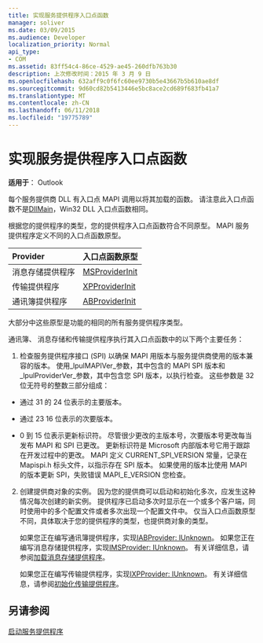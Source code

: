 ```yaml
---
title: 实现服务提供程序入口点函数
manager: soliver
ms.date: 03/09/2015
ms.audience: Developer
localization_priority: Normal
api_type:
- COM
ms.assetid: 83ff54c4-86ce-4529-ae45-260dfb763b30
description: 上次修改时间：2015 年 3 月 9 日
ms.openlocfilehash: 632aff9c0f6fc60ee9730b5e43667b5b610ae8df
ms.sourcegitcommit: 9d60cd82b5413446e5bc8ace2cd689f683fb41a7
ms.translationtype: MT
ms.contentlocale: zh-CN
ms.lasthandoff: 06/11/2018
ms.locfileid: "19775789"
---
```

# <a name="implementing-a-service-provider-entry-point-function"></a>实现服务提供程序入口点函数

  
  
**适用于**： Outlook 
  
每个服务提供商 DLL 有入口点 MAPI 调用以将其加载的函数。 请注意此入口点函数不是[DllMain](http://msdn.microsoft.com/en-us/library/ms682583.aspx)，Win32 DLL 入口点函数相同。
  
根据您的提供程序的类型，您的提供程序入口点函数符合不同原型。 MAPI 服务提供程序定义不同的入口点函数原型。
  
|**Provider**|**入口点函数原型**|
|:-----|:-----|
|消息存储提供程序  <br/> |[MSProviderInit](msproviderinit.md) <br/> |
|传输提供程序  <br/> |[XPProviderInit](xpproviderinit.md) <br/> |
|通讯簿提供程序  <br/> |[ABProviderInit](abproviderinit.md) <br/> |
   
大部分中这些原型是功能的相同的所有服务提供程序类型。 
  
通讯簿、 消息存储和传输提供程序执行其入口点函数中的以下两个主要任务：
  
1. 检查服务提供程序接口 (SPI) 以确保 MAPI 用版本与服务提供商使用的版本兼容的版本。 使用_lpulMAPIVer_参数，其中包含的 MAPI SPI 版本和_lpulProviderVer_参数，其中包含您 SPI 版本，以执行检查。 这些参数是 32 位无符号的整数三部分组成： 
    
  - 通过 31 的 24 位表示的主要版本。
    
  - 通过 23 16 位表示的次要版本。
    
  - 0 到 15 位表示更新标识符。 尽管很少更改的主版本号，次要版本号更改每当发布 MAPI 和 SPI 已更改。 更新标识符是 Microsoft 内部版本号它用于跟踪在开发过程中的更改。 MAPI 定义 CURRENT_SPI_VERSION 常量，记录在 Mapispi.h 标头文件，以指示存在 SPI 版本。 如果使用的版本比使用 MAPI 的版本更新 SPI，失败错误 MAPI_E_VERSION 您检查。
    
2. 创建提供商对象的实例。 因为您的提供商可以启动和初始化多次，应发生这种情况每次创建的新实例。 提供程序已启动多次时显示在一个或多个客户端，同时使用中的多个配置文件或者多次出现一个配置文件中。 仅当入口点函数原型不同，具体取决于您的提供程序的类型，也提供商对象的类型。 
    
    如果您正在编写通讯簿提供程序，实现[IABProvider: IUnknown](iabprovideriunknown.md)。 如果您正在编写消息存储提供程序，实现[IMSProvider: IUnknown](imsprovideriunknown.md)。 有关详细信息，请参阅[加载消息存储提供程序](loading-message-store-providers.md)。
    
    如果您正在编写传输提供程序，实现[IXPProvider: IUnknown](ixpprovideriunknown.md)。 有关详细信息，请参阅[初始化传输提供程序](initializing-the-transport-provider.md)。
    
## <a name="see-also"></a>另请参阅



[启动服务提供程序](starting-a-service-provider.md)

